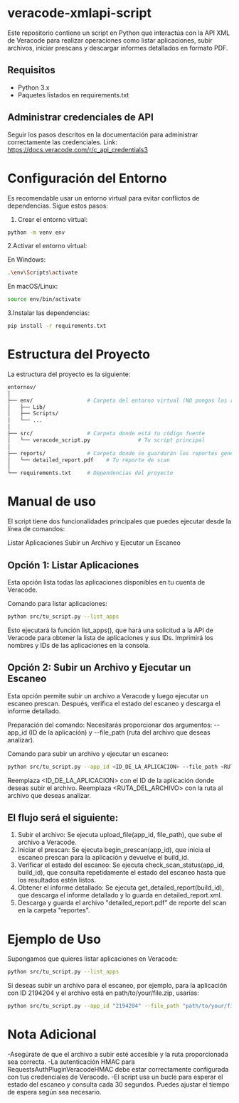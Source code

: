 # veracode-xmlapi-script
Este repositorio contiene un script en Python que interactúa con la API XML de Veracode para realizar operaciones como listar aplicaciones, subir archivos, iniciar prescans y descargar informes detallados en formato PDF.

## Requisitos
- Python 3.x
- Paquetes listados en requirements.txt

## Administrar credenciales de API
Seguir los pasos descritos en la documentación para administrar correctamente las credenciales. 
Link: https://docs.veracode.com/r/c_api_credentials3

# Configuración del Entorno
Es recomendable usar un entorno virtual para evitar conflictos de dependencias. Sigue estos pasos:

1. Crear el entorno virtual:
```bash
python -m venv env
```

2.Activar el entorno virtual:

En Windows:
```bash
.\env\Scripts\activate
```

En macOS/Linux:
```bash
source env/bin/activate
```

3.Instalar las dependencias:
```bash
pip install -r requirements.txt
```

# Estructura del Proyecto
La estructura del proyecto es la siguiente:
```bash
entornov/
│
├── env/                 # Carpeta del entorno virtual (NO pongas los reportes aquí)
│   ├── Lib/
│   ├── Scripts/
│   └── ...
│
├── src/                 # Carpeta donde está tu código fuente
│   └── veracode_script.py               # Tu script principal
│
├── reports/             # Carpeta donde se guardarán los reportes generados
│   └── detailed_report.pdf    # Tu reporte de scan
│
└── requirements.txt     # Dependencias del proyecto
```

# Manual de uso
El script tiene dos funcionalidades principales que puedes ejecutar desde la línea de comandos:

Listar Aplicaciones
Subir un Archivo y Ejecutar un Escaneo

## Opción 1: Listar Aplicaciones
Esta opción lista todas las aplicaciones disponibles en tu cuenta de Veracode.

Comando para listar aplicaciones:
```bash
python src/tu_script.py --list_apps
```
Esto ejecutará la función list_apps(), que hará una solicitud a la API de Veracode para obtener la lista de aplicaciones y sus IDs. Imprimirá los nombres y IDs de las aplicaciones en la consola.


## Opción 2: Subir un Archivo y Ejecutar un Escaneo
Esta opción permite subir un archivo a Veracode y luego ejecutar un escaneo prescan. Después, verifica el estado del escaneo y descarga el informe detallado.

Preparación del comando:
Necesitarás proporcionar dos argumentos: --app_id (ID de la aplicación) y --file_path (ruta del archivo que deseas analizar).

Comando para subir un archivo y ejecutar un escaneo:
```bash
python src/tu_script.py --app_id <ID_DE_LA_APLICACION> --file_path <RUTA_DEL_ARCHIVO>
```
Reemplaza <ID_DE_LA_APLICACION> con el ID de la aplicación donde deseas subir el archivo.
Reemplaza <RUTA_DEL_ARCHIVO> con la ruta al archivo que deseas analizar.

## El flujo será el siguiente:

1. Subir el archivo: Se ejecuta upload_file(app_id, file_path), que sube el archivo a Veracode.
2. Iniciar el prescan: Se ejecuta begin_prescan(app_id), que inicia el escaneo prescan para la aplicación y devuelve el build_id.
3. Verificar el estado del escaneo: Se ejecuta check_scan_status(app_id, build_id), que consulta repetidamente el estado del escaneo hasta que los resultados estén listos.
4. Obtener el informe detallado: Se ejecuta get_detailed_report(build_id), que descarga el informe detallado y lo guarda en detailed_report.xml.
5. Descarga y guarda el archivo "detailed_report.pdf" de reporte del scan en la carpeta "reportes".

# Ejemplo de Uso
Supongamos que quieres listar aplicaciones en Veracode:
```bash
python src/tu_script.py --list_apps
```

Si deseas subir un archivo para el escaneo, por ejemplo, para la aplicación con ID 2194204 y el archivo está en path/to/your/file.zip, usarías:
```bash
python src/tu_script.py --app_id "2194204" --file_path "path/to/your/file.zip"
```

# Nota Adicional
-Asegúrate de que el archivo a subir esté accesible y la ruta proporcionada sea correcta.
-La autenticación HMAC para RequestsAuthPluginVeracodeHMAC debe estar correctamente configurada con tus credenciales de Veracode.
-El script usa un bucle para esperar el estado del escaneo y consulta cada 30 segundos. Puedes ajustar el tiempo de espera según sea necesario.
